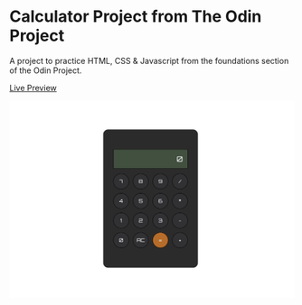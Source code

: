 # Calculator Project from The Odin Project

A project to practice HTML, CSS & Javascript from the foundations section of the Odin Project.

[Live Preview](https://nerdynischal.github.io/odin-calculator/)

![](./screenshot.png)
